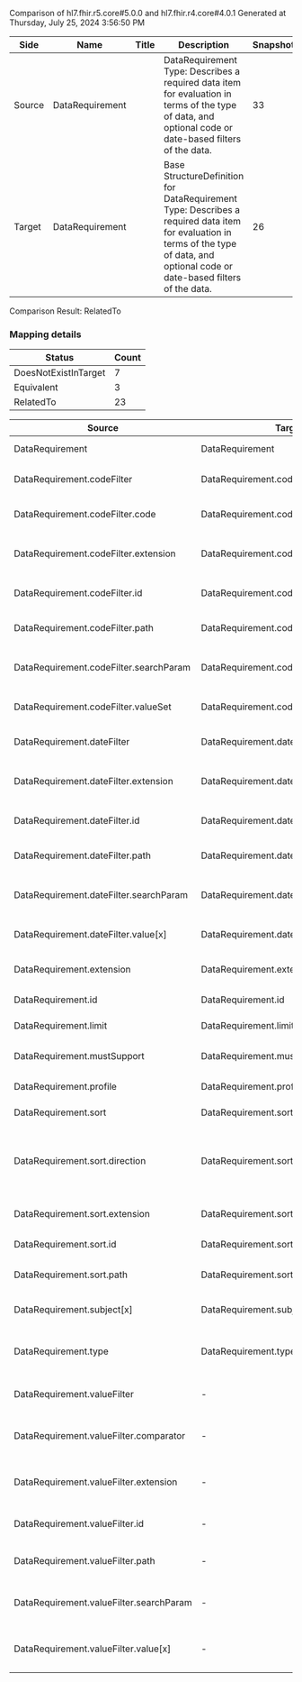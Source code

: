 Comparison of hl7.fhir.r5.core#5.0.0 and hl7.fhir.r4.core#4.0.1
Generated at Thursday, July 25, 2024 3:56:50 PM

| Side | Name | Title | Description | Snapshot | Differential |
| --- | --- | --- | --- | --- | --- |
| Source | DataRequirement |  | DataRequirement Type: Describes a required data item for evaluation in terms of the type of data, and optional code or date-based filters of the data. | 33 | 23 |
| Target | DataRequirement |  | Base StructureDefinition for DataRequirement Type: Describes a required data item for evaluation in terms of the type of data, and optional code or date-based filters of the data. | 26 | 18 |


Comparison Result: RelatedTo


### Mapping details

| Status | Count |
| ------ | ----- |
DoesNotExistInTarget | 7 |
Equivalent | 3 |
RelatedTo | 23 |


| Source | Target | Status | Message |
| ------ | ------ | ------ | ------- |
| DataRequirement | DataRequirement | Equivalent | R5 `DataRequirement` maps as Equivalent to R4 `DataRequirement` |
| DataRequirement.codeFilter | DataRequirement.codeFilter | Equivalent | R5 `DataRequirement.codeFilter` maps as Equivalent to R4 `DataRequirement.codeFilter` |
| DataRequirement.codeFilter.code | DataRequirement.codeFilter.code | Equivalent | R5 `DataRequirement.codeFilter.code` maps as Equivalent to R4 `DataRequirement.codeFilter.code` |
| DataRequirement.codeFilter.extension | DataRequirement.codeFilter.extension | Equivalent | R5 `DataRequirement.codeFilter.extension` maps as Equivalent to R4 `DataRequirement.codeFilter.extension` |
| DataRequirement.codeFilter.id | DataRequirement.codeFilter.id | Equivalent | R5 `DataRequirement.codeFilter.id` maps as Equivalent to R4 `DataRequirement.codeFilter.id` |
| DataRequirement.codeFilter.path | DataRequirement.codeFilter.path | Equivalent | R5 `DataRequirement.codeFilter.path` maps as Equivalent to R4 `DataRequirement.codeFilter.path` |
| DataRequirement.codeFilter.searchParam | DataRequirement.codeFilter.searchParam | Equivalent | R5 `DataRequirement.codeFilter.searchParam` maps as Equivalent to R4 `DataRequirement.codeFilter.searchParam` |
| DataRequirement.codeFilter.valueSet | DataRequirement.codeFilter.valueSet | Equivalent | R5 `DataRequirement.codeFilter.valueSet` maps as Equivalent to R4 `DataRequirement.codeFilter.valueSet` |
| DataRequirement.dateFilter | DataRequirement.dateFilter | Equivalent | R5 `DataRequirement.dateFilter` maps as Equivalent to R4 `DataRequirement.dateFilter` |
| DataRequirement.dateFilter.extension | DataRequirement.dateFilter.extension | Equivalent | R5 `DataRequirement.dateFilter.extension` maps as Equivalent to R4 `DataRequirement.dateFilter.extension` |
| DataRequirement.dateFilter.id | DataRequirement.dateFilter.id | Equivalent | R5 `DataRequirement.dateFilter.id` maps as Equivalent to R4 `DataRequirement.dateFilter.id` |
| DataRequirement.dateFilter.path | DataRequirement.dateFilter.path | Equivalent | R5 `DataRequirement.dateFilter.path` maps as Equivalent to R4 `DataRequirement.dateFilter.path` |
| DataRequirement.dateFilter.searchParam | DataRequirement.dateFilter.searchParam | Equivalent | R5 `DataRequirement.dateFilter.searchParam` maps as Equivalent to R4 `DataRequirement.dateFilter.searchParam` |
| DataRequirement.dateFilter.value[x] | DataRequirement.dateFilter.value[x] | Equivalent | R5 `DataRequirement.dateFilter.value[x]` maps as Equivalent to R4 `DataRequirement.dateFilter.value[x]` |
| DataRequirement.extension | DataRequirement.extension | Equivalent | R5 `DataRequirement.extension` maps as Equivalent to R4 `DataRequirement.extension` |
| DataRequirement.id | DataRequirement.id | Equivalent | R5 `DataRequirement.id` maps as Equivalent to R4 `DataRequirement.id` |
| DataRequirement.limit | DataRequirement.limit | Equivalent | R5 `DataRequirement.limit` maps as Equivalent to R4 `DataRequirement.limit` |
| DataRequirement.mustSupport | DataRequirement.mustSupport | Equivalent | R5 `DataRequirement.mustSupport` maps as Equivalent to R4 `DataRequirement.mustSupport` |
| DataRequirement.profile | DataRequirement.profile | Equivalent | R5 `DataRequirement.profile` maps as Equivalent to R4 `DataRequirement.profile` |
| DataRequirement.sort | DataRequirement.sort | Equivalent | R5 `DataRequirement.sort` maps as Equivalent to R4 `DataRequirement.sort` |
| DataRequirement.sort.direction | DataRequirement.sort.direction | Equivalent | R5 `DataRequirement.sort.direction` maps as Equivalent to R4 `DataRequirement.sort.direction` - direction has compatible required binding for code type: http://hl7.org/fhir/ValueSet/sort-direction|5.0.0 and http://hl7.org/fhir/ValueSet/sort-direction|4.0.1 (Equivalent) |
| DataRequirement.sort.extension | DataRequirement.sort.extension | Equivalent | R5 `DataRequirement.sort.extension` maps as Equivalent to R4 `DataRequirement.sort.extension` |
| DataRequirement.sort.id | DataRequirement.sort.id | Equivalent | R5 `DataRequirement.sort.id` maps as Equivalent to R4 `DataRequirement.sort.id` |
| DataRequirement.sort.path | DataRequirement.sort.path | Equivalent | R5 `DataRequirement.sort.path` maps as Equivalent to R4 `DataRequirement.sort.path` |
| DataRequirement.subject[x] | DataRequirement.subject[x] | Equivalent | R5 `DataRequirement.subject[x]` maps as Equivalent to R4 `DataRequirement.subject[x]` |
| DataRequirement.type | DataRequirement.type | RelatedTo | R5 `DataRequirement.type` maps as RelatedTo to R4 `DataRequirement.type` - (type failed to compare required binding of http://hl7.org/fhir/ValueSet/fhir-types|5.0.0 and http://hl7.org/fhir/ValueSet/all-types|4.0.1) |
| DataRequirement.valueFilter | - | DoesNotExistInTarget | R5 `DataRequirement.valueFilter` does not appear in the target and has no mapping for `DataRequirement`. |
| DataRequirement.valueFilter.comparator | - | DoesNotExistInTarget | R5 `DataRequirement.valueFilter.comparator` does not appear in the target and has no mapping for `DataRequirement`. |
| DataRequirement.valueFilter.extension | - | DoesNotExistInTarget | R5 `DataRequirement.valueFilter.extension` does not appear in the target and has no mapping for `DataRequirement`. |
| DataRequirement.valueFilter.id | - | DoesNotExistInTarget | R5 `DataRequirement.valueFilter.id` does not appear in the target and has no mapping for `DataRequirement`. |
| DataRequirement.valueFilter.path | - | DoesNotExistInTarget | R5 `DataRequirement.valueFilter.path` does not appear in the target and has no mapping for `DataRequirement`. |
| DataRequirement.valueFilter.searchParam | - | DoesNotExistInTarget | R5 `DataRequirement.valueFilter.searchParam` does not appear in the target and has no mapping for `DataRequirement`. |
| DataRequirement.valueFilter.value[x] | - | DoesNotExistInTarget | R5 `DataRequirement.valueFilter.value[x]` does not appear in the target and has no mapping for `DataRequirement`. |

